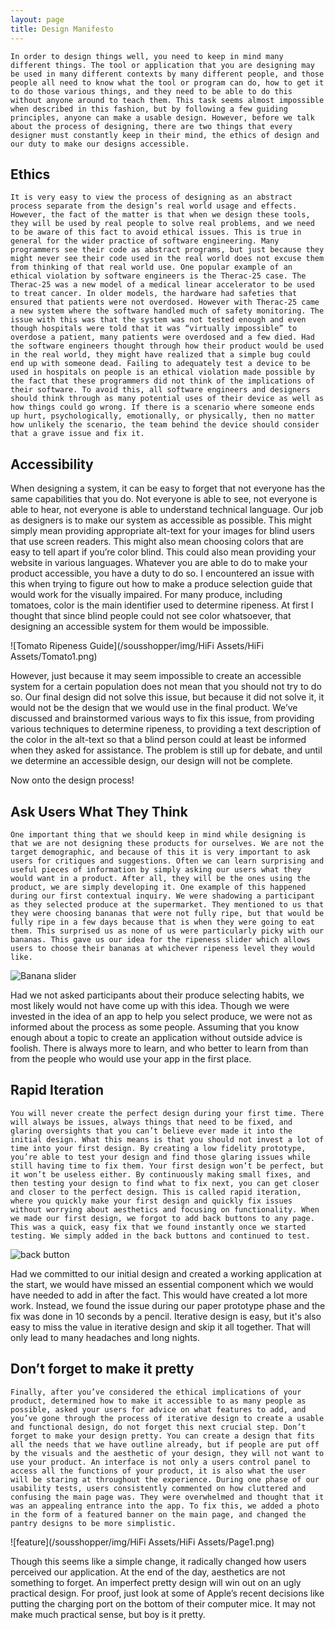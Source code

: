 ```yaml
---
layout: page
title: Design Manifesto
---
```



	In order to design things well, you need to keep in mind many different things. The tool or application that you are designing may be used in many different contexts by many different people, and those people all need to know what the tool or program can do, how to get it to do those various things, and they need to be able to do this without anyone around to teach them. This task seems almost impossible when described in this fashion, but by following a few guiding principles, anyone can make a usable design. However, before we talk about the process of designing, there are two things that every designer must constantly keep in their mind, the ethics of design and our duty to make our designs accessible.

## Ethics

	It is very easy to view the process of designing as an abstract process separate from the design’s real world usage and effects. However, the fact of the matter is that when we design these tools, they will be used by real people to solve real problems, and we need to be aware of this fact to avoid ethical issues. This is true in general for the wider practice of software engineering. Many programmers see their code as abstract programs, but just because they might never see their code used in the real world does not excuse them from thinking of that real world use. One popular example of an ethical violation by software engineers is the Therac-25 case. The Therac-25 was a new model of a medical linear accelerator to be used to treat cancer. In older models, the hardware had safeties that ensured that patients were not overdosed. However with Therac-25 came a new system where the software handled much of safety monitoring. The issue with this was that the system was not tested enough and even though hospitals were told that it was “virtually impossible” to overdose a patient, many patients were overdosed and a few died. Had the software engineers thought through how their product would be used in the real world, they might have realized that a simple bug could end up with someone dead. Failing to adequately test a device to be used in hospitals on people is an ethical violation made possible by the fact that these programmers did not think of the implications of their software. To avoid this, all software engineers and designers should think through as many potential uses of their device as well as how things could go wrong. If there is a scenario where someone ends up hurt, psychologically, emotionally, or physically, then no matter how unlikely the scenario, the team behind the device should consider that a grave issue and fix it.

## Accessibility

When designing a system, it can be easy to forget that not everyone has the same capabilities that you do. Not everyone is able to see, not everyone is able to hear, not everyone is able to understand technical language. Our job as designers is to make our system as accessible as possible. This might simply mean providing appropriate alt-text for your images for blind users that use screen readers. This might also mean choosing colors that are easy to tell apart if you’re color blind. This could also mean providing your website in various languages. Whatever you are able to do to make your product accessible, you have a duty to do so. I encountered an issue with this when trying to figure out how to make a produce selection guide that would work for the visually impaired. For many produce, including tomatoes, color is the main identifier used to determine ripeness. At first I thought that since blind people could not see color whatsoever, that designing an accessible system for them would be impossible.

![Tomato Ripeness Guide](/sousshopper/img/HiFi Assets/HiFi Assets/Tomato1.png)

 However, just because it may seem impossible to create an accessible system for a certain population does not mean that you should not try to do so. Our final design did not solve this issue, but because it did not solve it, it would not be the design that we would use in the final product. We’ve discussed and brainstormed various ways to fix this issue, from providing various techniques to determine ripeness, to providing a text description of the color in the alt-text so that a blind person could at least be informed when they asked for assistance. The problem is still up for debate, and until we determine an accessible design, our design will not be complete.

Now onto the design process!

## Ask Users What They Think
	
	One important thing that we should keep in mind while designing is that we are not designing these products for ourselves. We are not the target demographic, and because of this it is very important to ask users for critiques and suggestions. Often we can learn surprising and useful pieces of information by simply asking our users what they would want in a product. After all, they will be the ones using the product, we are simply developing it. One example of this happened during our first contextual inquiry. We were shadowing a participant as they selected produce at the supermarket. They mentioned to us that they were choosing bananas that were not fully ripe, but that would be fully ripe in a few days because that is when they were going to eat them. This surprised us as none of us were particularly picky with our bananas. This gave us our idea for the ripeness slider which allows users to choose their bananas at whichever ripeness level they would like.

![Banana slider](/sousshopper/img/PaperPrototype/banana_page.jpg)

Had we not asked participants about their produce selecting habits, we most likely would not have come up with this idea. Though we were invested in the idea of an app to help you select produce, we were not as informed about the process as some people. Assuming that you know enough about a topic to create an application without outside advice is foolish. There is always more to learn, and who better to learn from than from the people who would use your app in the first place.

## Rapid Iteration

	You will never create the perfect design during your first time. There will always be issues, always things that need to be fixed, and glaring oversights that you can’t believe ever made it into the initial design. What this means is that you should not invest a lot of time into your first design. By creating a low fidelity prototype, you’re able to test your design and find those glaring issues while still having time to fix them. Your first design won’t be perfect, but it won’t be useless either. By continuously making small fixes, and then testing your design to find what to fix next, you can get closer and closer to the perfect design. This is called rapid iteration, where you quickly make your first design and quickly fix issues without worrying about aesthetics and focusing on functionality. When we made our first design, we forgot to add back buttons to any page. This was a quick, easy fix that we found instantly once we started testing. We simply added in the back buttons and continued to test.

![back button](/sousshopper/img/BackButton2.jpg)

Had we committed to our initial design and created a working application at the start, we would have missed an essential component which we would have needed to add in after the fact. This would have created a lot more work. Instead, we found the issue during our paper prototype phase and the fix was done in 10 seconds by a pencil. Iterative design is easy, but it's also easy to miss the value in iterative design and skip it all together. That will only lead to many headaches and long nights.

## Don’t forget to make it pretty

	Finally, after you’ve considered the ethical implications of your product, determined how to make it accessible to as many people as possible, asked your users for advice on what features to add, and you’ve gone through the process of iterative design to create a usable and functional design, do not forget this next crucial step. Don’t forget to make your design pretty. You can create a design that fits all the needs that we have outline already, but if people are put off by the visuals and the aesthetic of your design, they will not want to use your product. An interface is not only a users control panel to access all the functions of your product, it is also what the user will be staring at throughout the experience. During one phase of our usability tests, users consistently commented on how cluttered and confusing the main page was. They were overwhelmed and thought that it was an appealing entrance into the app. To fix this, we added a photo in the form of a featured banner on the main page, and changed the pantry designs to be more simplistic.

![feature](/sousshopper/img/HiFi Assets/HiFi Assets/Page1.png)

Though this seems like a simple change, it radically changed how users perceived our application. At the end of the day, aesthetics are not something to forget. An imperfect pretty design will win out on an ugly practical design. For proof, just look at some of Apple’s recent decisions like putting the charging port on the bottom of their computer mice. It may not make much practical sense, but boy is it pretty.

